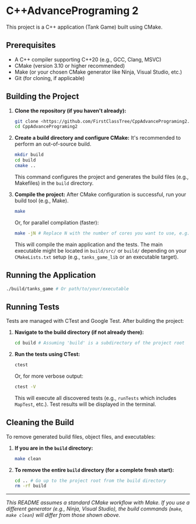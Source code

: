 # C++AdvancePrograming 2

This project is a C++ application (Tank Game) built using CMake.

## Prerequisites

*   A C++ compiler supporting C++20 (e.g., GCC, Clang, MSVC)
*   CMake (version 3.10 or higher recommended)
*   Make (or your chosen CMake generator like Ninja, Visual Studio, etc.)
*   Git (for cloning, if applicable)

## Building the Project

1.  **Clone the repository (if you haven't already):**
    ```bash
    git clone <https://github.com/FirstClassTree/CppAdvancePrograming2.git>
    cd CppAdvancePrograming2
    ```

2.  **Create a build directory and configure CMake:**
    It's recommended to perform an out-of-source build.
    ```bash
    mkdir build
    cd build
    cmake ..
    ```
    This command configures the project and generates the build files (e.g., Makefiles) in the `build` directory.

3.  **Compile the project:**
    After CMake configuration is successful, run your build tool (e.g., Make).
    ```bash
    make 
    ```
    Or, for parallel compilation (faster):
    ```bash
    make -jN # Replace N with the number of cores you want to use, e.g., make -j4
    ```
    This will compile the main application and the tests. The main executable might be located in `build/src/` or `build/` depending on your `CMakeLists.txt` setup (e.g., `tanks_game_lib` or an executable target).

## Running the Application


```bash
./build/tanks_game # Or path/to/your/executable
```

## Running Tests

Tests are managed with CTest and Google Test. After building the project:

1.  **Navigate to the build directory (if not already there):**
    ```bash
    cd build # Assuming 'build' is a subdirectory of the project root
    ```

2.  **Run the tests using CTest:**
    ```bash
    ctest
    ```
    Or, for more verbose output:
    ```bash
    ctest -V
    ```
    This will execute all discovered tests (e.g., `runTests` which includes `MapTest`, etc.). Test results will be displayed in the terminal.

## Cleaning the Build

To remove generated build files, object files, and executables:

1.  **If you are in the `build` directory:**
    ```bash
    make clean
    ```

2.  **To remove the entire `build` directory (for a complete fresh start):**
    ```bash
    cd .. # Go up to the project root from the build directory
    rm -rf build
    ```

---
*This README assumes a standard CMake workflow with Make. If you use a different generator (e.g., Ninja, Visual Studio), the build commands (`make`, `make clean`) will differ from those shown above.*
